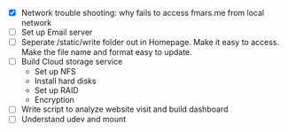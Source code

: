 - [x] Network trouble shooting: why fails to access fmars.me from local network
- [ ] Set up Email server
- [ ] Seperate /static/write folder out in Homepage. Make it easy to access. Make the file name and format easy to update.
- [ ] Build Cloud storage service
  - Set up NFS
  - Install hard disks
  - Set up RAID
  - Encryption
- [ ] Write script to analyze website visit and build dashboard
- [ ] Understand udev and mount
